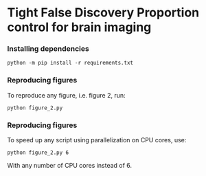 # Tight False Discovery Proportion control for brain imaging

### Installing dependencies

```
python -m pip install -r requirements.txt
```

### Reproducing figures

To reproduce any figure, i.e. figure 2, run:

```
python figure_2.py
```

### Reproducing figures

To speed up any script using parallelization on CPU cores, use:

```
python figure_2.py 6
```

With any number of CPU cores instead of 6.
